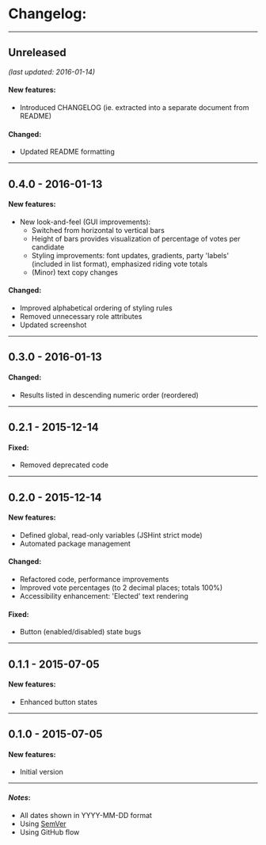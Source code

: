 # Changelog:

- - -
## Unreleased 
*(last updated: 2016-01-14)*

#### New features:
* Introduced CHANGELOG (ie. extracted into a separate document from README)

#### Changed:
* Updated README formatting

- - -
## 0.4.0 - 2016-01-13
#### New features: 
* New look-and-feel (GUI improvements):
  * Switched from horizontal to vertical bars
   * Height of bars provides visualization of percentage of votes per candidate
  * Styling improvements: font updates, gradients, party 'labels' (included in list format), emphasized riding vote totals
  * (Minor) text copy changes

#### Changed:
* Improved alphabetical ordering of styling rules
* Removed unnecessary role attributes
* Updated screenshot

- - -
## 0.3.0 - 2016-01-13
#### Changed:
* Results listed in descending numeric order (reordered)

- - -
## 0.2.1 - 2015-12-14
#### Fixed:
* Removed deprecated code

- - -
## 0.2.0 - 2015-12-14
#### New features:
* Defined  global, read-only variables (JSHint strict mode)
* Automated package management

#### Changed:
* Refactored code, performance improvements
* Improved vote percentages (to 2 decimal places; totals 100%)
* Accessibility enhancement: 'Elected' text rendering

#### Fixed:
* Button (enabled/disabled) state bugs

- - -
## 0.1.1 - 2015-07-05 
#### New features:
* Enhanced button states

- - -
## 0.1.0 - 2015-07-05 
#### New features:
* Initial version

- - -
#### *Notes*: 
* All dates shown in YYYY-MM-DD format
* Using [SemVer](http://semver.org/)
* Using GitHub flow
